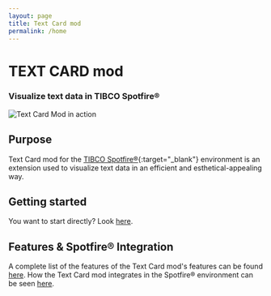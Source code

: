 ```yaml
---
layout: page
title: Text Card mod
permalink: /home
---
```

# TEXT CARD mod 
### Visualize text data in TIBCO Spotfire®
<img src="{{ site.baseurl }}/assets/images/text-card5.png" class="rounded shadow-new" alt="Text Card Mod in action">

## Purpose

Text Card mod for the [TIBCO Spotfire®](https://www.tibco.com/products/tibco-spotfire){:target="_blank"} environment is an extension used to visualize text data in an efficient and esthetical-appealing way.

## Getting started

You want to start directly? Look [here](getting-started).

## Features & Spotfire® Integration

A complete list of the features of the Text Card mod's features can be found [here](features). How the Text Card mod integrates in the Spotfire® environment can be seen [here](spotfire-integration).





